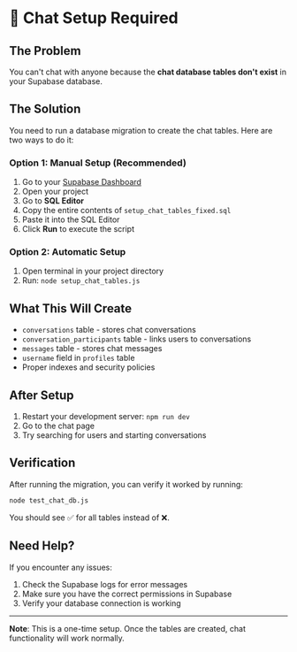 # 🚨 Chat Setup Required

## The Problem
You can't chat with anyone because the **chat database tables don't exist** in your Supabase database.

## The Solution
You need to run a database migration to create the chat tables. Here are two ways to do it:

### Option 1: Manual Setup (Recommended)
1. Go to your [Supabase Dashboard](https://supabase.com/dashboard)
2. Open your project
3. Go to **SQL Editor**
4. Copy the entire contents of `setup_chat_tables_fixed.sql`
5. Paste it into the SQL Editor
6. Click **Run** to execute the script

### Option 2: Automatic Setup
1. Open terminal in your project directory
2. Run: `node setup_chat_tables.js`

## What This Will Create
- `conversations` table - stores chat conversations
- `conversation_participants` table - links users to conversations
- `messages` table - stores chat messages
- `username` field in `profiles` table
- Proper indexes and security policies

## After Setup
1. Restart your development server: `npm run dev`
2. Go to the chat page
3. Try searching for users and starting conversations

## Verification
After running the migration, you can verify it worked by running:
```bash
node test_chat_db.js
```

You should see ✅ for all tables instead of ❌.

## Need Help?
If you encounter any issues:
1. Check the Supabase logs for error messages
2. Make sure you have the correct permissions in Supabase
3. Verify your database connection is working

---
**Note**: This is a one-time setup. Once the tables are created, chat functionality will work normally.

